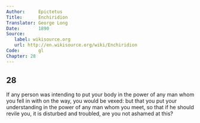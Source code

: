 ```yaml
---
Author:     Epictetus  
Title:      Enchiridion  
Translator: George Long  
Date:       1890  
Source:
   label: wikisource.org
   url: http://en.wikisource.org/wiki/Enchiridion
Code:       gl  
Chapter: 28
---
```

##  28

If any person was intending to put your body in the power of any man whom you
fell in with on the way, you would be vexed: but that you put your
understanding in the power of any man whom you meet, so that if he should
revile you, it is disturbed and troubled, are you not ashamed at this?


